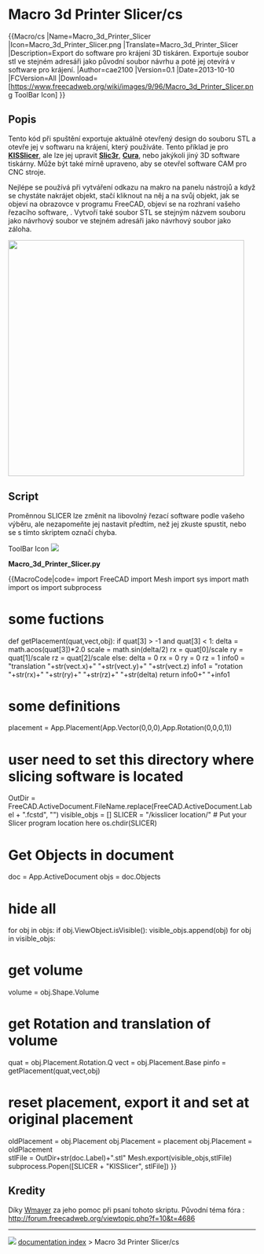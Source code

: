 # Macro 3d Printer Slicer/cs
<div class="mw-translate-fuzzy">


{{Macro/cs
|Name=Macro_3d_Printer_Slicer
|Icon=Macro_3d_Printer_Slicer.png
|Translate=Macro_3d_Printer_Slicer
|Description=Export do software pro krájení 3D tiskáren. Exportuje soubor stl ve stejném adresáři jako původní soubor návrhu a poté jej otevírá v software pro krájení.
|Author=cae2100
|Version=0.1
|Date=2013-10-10
|FCVersion=All
|Download=[https://www.freecadweb.org/wiki/images/9/96/Macro_3d_Printer_Slicer.png ToolBar Icon]
}}


</div>

## Popis

Tento kód při spuštění exportuje aktuálně otevřený design do souboru STL a otevře jej v softwaru na krájení, který používáte. Tento příklad je pro **[KISSlicer](http://kisslicer.com/)**, ale lze jej upravit **[Slic3r](http://slic3r.org/)**, **[Cura](http://wiki.ultimaker.com/Cura)**, nebo jakýkoli jiný 3D software tiskárny. Může být také mírně upraveno, aby se otevřel software CAM pro CNC stroje.

Nejlépe se používá při vytváření odkazu na makro na panelu nástrojů a když se chystáte nakrájet objekt, stačí kliknout na něj a na svůj objekt, jak se objeví na obrazovce v programu FreeCAD, objeví se na rozhraní vašeho řezacího software, . Vytvoří také soubor STL se stejným názvem souboru jako návrhový soubor ve stejném adresáři jako návrhový soubor jako záloha.

<img alt="" src=images/Macro_3d_Printer_Slicer_00.png  style="width:480px;">

## Script

Proměnnou SLICER lze změnit na libovolný řezací software podle vašeho výběru, ale nezapomeňte jej nastavit předtím, než jej zkuste spustit, nebo se s tímto skriptem označí chyba.

ToolBar Icon ![](images/Macro_3d_Printer_Slicer.png )

**Macro_3d_Printer_Slicer.py**


{{MacroCode|code=
import FreeCAD
import Mesh
import sys
import math
import os
import subprocess
# some fuctions
def getPlacement(quat,vect,obj):
  if quat[3] > -1  and quat[3] < 1:
    delta = math.acos(quat[3])*2.0
    scale = math.sin(delta/2)
    rx = quat[0]/scale
    ry = quat[1]/scale
    rz = quat[2]/scale
  else:
    delta = 0
    rx = 0
    ry = 0
    rz = 1
  info0 = "translation "+str(vect.x)+" "+str(vect.y)+" "+str(vect.z)
  info1 = "rotation "+str(rx)+" "+str(ry)+" "+str(rz)+" "+str(delta)
  return info0+" "+info1
# some definitions
placement = App.Placement(App.Vector(0,0,0),App.Rotation(0,0,0,1))
# user need to set this directory where slicing software is located
OutDir = FreeCAD.ActiveDocument.FileName.replace(FreeCAD.ActiveDocument.Label + ".fcstd", "")
visible_objs = []
SLICER = "/kisslicer location/"                          # Put your Slicer program location here
os.chdir(SLICER)
# Get Objects in document
doc = App.ActiveDocument
objs = doc.Objects
# hide all
for obj in objs:
   if obj.ViewObject.isVisible():
      visible_objs.append(obj)
for obj in visible_objs:
  # get volume
  volume = obj.Shape.Volume
  # get Rotation and translation of volume
  quat = obj.Placement.Rotation.Q
  vect = obj.Placement.Base
  pinfo = getPlacement(quat,vect,obj)
  # reset placement, export it and set at original placement
  oldPlacement = obj.Placement
  obj.Placement = placement
  obj.Placement = oldPlacement   
stlFile = OutDir+str(doc.Label)+".stl"
Mesh.export(visible_objs,stlFile)
subprocess.Popen([SLICER + "KISSlicer", stlFile])
}}

## Kredity

Díky [Wmayer](http://forum.freecadweb.org/viewtopic.php?f=10&t=4686) za jeho pomoc při psaní tohoto skriptu.
Původní téma fóra : <http://forum.freecadweb.org/viewtopic.php?f=10&t=4686>



---
![](images/Right_arrow.png) [documentation index](../README.md) > Macro 3d Printer Slicer/cs
